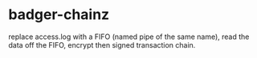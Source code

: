 # badger-chainz
replace access.log with a FIFO (named pipe of the same name), read the data off the FIFO, encrypt then signed transaction chain.
